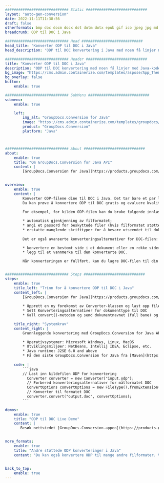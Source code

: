 ```yaml
---
############################# Static ############################
layout: "auto-gen-conversion"
date: 2022-11-11T11:38:56
draft: false
otherformats: bmp doc docm docx dot dotm dotx epub gif ico jpeg jpg md odt ott pdf png psd rtf tex tif tiff txt xps
breadcrumb: ODP til DOC i Java

############################# Head ############################
head_title: "Konverter ODP til DOC i Java"
head_description: "ODP til DOC konvertering i Java med noen få linjer med kode. Konverter over 160 filformater ved å bruke GroupDocs dokumentkonverterings-API for Java"

############################# Header ############################
title: "Konverter ODP til DOC i Java"
description: "ODP til DOC konvertering med noen få linjer med Java-kode"
bg_image: "https://cms.admin.containerize.com/templates/aspose/App_Themes/V3/images/bg/header1.png"
bg_overlay: false
button:
    enable: true

############################# SubMenu ############################
submenu:
    enable: true

    left:
        img_alt: "GroupDocs.Conversion for Java"
        image: "https://cms.admin.containerize.com/templates/groupdocs/images/product-logos/90x90-noborder/groupdocs-conversion-java.png"
        product: "GroupDocs.Conversion"
        platform: "Java"



############################# About ############################
about:
    enable: true
    title: "Om GroupDocs.Conversion for Java API"
    content: |
        [GroupDocs.Conversion for Java](https://products.groupdocs.com/conversion/java/) er et avansert filformatkonverterings-API for konvertering mellom populære bilde- og dokumentformater som Microsoft Office, OpenDocument, PDF, HTML, e-post, CAD. og mye mer med bare noen få linjer med kode. Den opprinnelige API-en oppdager automatisk formatene til originaldokumentene og tilbyr mange alternativer for å tilpasse de konverterte dokumentene. Sammen med funksjonen til å trekke ut informasjon fra et dokument, støtter den også bufring av konverteringsresultatene til den lokale disken som standard. Imidlertid kan enhver type hurtigbufferlagring støttes ved å implementere de riktige grensesnittene - Amazon S3, Dropbox, Google Drive, Windows Azure, Reddis eller andre.
    

overview:
    enable: true
    content: |
        Konverter ODP-filene dine til DOC i Java. Det tar bare et par linjer med Java-kode på hvilken som helst plattform du ønsker, for eksempel Windows, Linux, macOS.
        Du kan prøve å konvertere ODP til DOC gratis og evaluere kvaliteten på konverteringsresultatene. Sammen med enkle filkonverteringsskript kan du prøve mer sofistikerte alternativer for å laste inn ODP-kildefilen og lagre DOC-utdata. 
        
        For eksempel, for kilden ODP-filen kan du bruke følgende innlastingsalternativer:

        * automatisk gjenkjenning av filformatet;
        * angi et passord for beskyttede filer (hvis filformatet støtter det);
        * erstatte manglende skrifttyper for å bevare utseendet til dokumentet.
        
        Det er også avanserte konverteringsalternativer for DOC-filen:

        * konvertere en bestemt side i et dokument eller en rekke sider;
        * legg til et vannmerke til den konverterte DOC.

        Når konverteringen er fullført, kan du lagre DOC-filen til din lokale filbane eller til tredjepartslagring som FTP, Amazon S3, Google Drive, Dropbox osv. Vær oppmerksom på - for å konvertere ODP til DOC, trenger du ikke å installere tilleggsprogramvare, som MS Office, Open Office, Adobe Acrobat Reader osv.


############################# Steps ############################
steps:
    enable: true
    title_left: "Trinn for å konvertere ODP til DOC i Java"
    content_left: |
        [GroupDocs.Conversion for Java](https://products.groupdocs.com/conversion/java/) lar utviklere enkelt konvertere ODP fil til DOC med noen få linjer med kode.
        
        * Opprett en ny forekomst av Converter-klassen og last opp filen ODP med hele banen
        * Sett Konverteringsalternativer for dokumenttype til DOC
        * Kall convert()-metoden og send dokumentnavnet (full bane) og formatet (DOC) som en parameter

    title_right: "Systemkrav"
    content_right: |
        Grunnleggende konvertering med GroupDocs.Conversion for Java API kan gjøres med bare noen få linjer med kode. APIene våre støttes på alle større plattformer og operativsystemer. Før du utfører koden nedenfor, sørg for at du har følgende forutsetninger installert på systemet ditt.

        * Operativsystemer: Microsoft Windows, Linux, MacOS
        * Utviklingsmiljøer: NetBeans, Intellij IDEA, Eclipse, etc.
        * Java runtime: J2SE 6.0 and above
        * Få den siste GroupDocs.Conversion for Java fra [Maven](https://repository.groupdocs.com/webapp/#/artifacts/browse/tree/General/repo/com/groupdocs/groupdocs-conversion)
         
    code: |
        ```java    
        // Last inn kildefilen ODP for konvertering
          Converter converter = new Converter("input.odp");
          // Forbered konverteringsalternativer for målformatet DOC
          ConvertOptions convertOptions = new FileType().fromExtension("doc").getConvertOptions();
          // Konverter til formatet DOC
          converter.convert("output.doc", convertOptions);
        ```

demos:
    enable: true
    title: "ODP til DOC Live Demo"
    content: |
       Besøk nettstedet [GroupDocs.Conversion-appen](https://products.groupdocs.app/conversion/family) og prøv konverteringen fra ODP til DOC nå. Den gratis demoen har følgende fordeler
          

more_formats:
    enable: true
    title: "Andre støttede ODP konverteringer i Java"
    content: "Du kan også konvertere ODP til mange andre filformater. Vennligst se listen nedenfor."
       
       
back_to_top:
    enable: true
---
```

